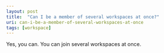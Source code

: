 ```yaml
---
layout: post
title:  "Can I be a member of several workspaces at once?"
uri: can-i-be-a-member-of-several-workspaces-at-once
tags: [workspace]
---
```


<p>
    Yes, you can. You can join several workspaces at once.
</p>
